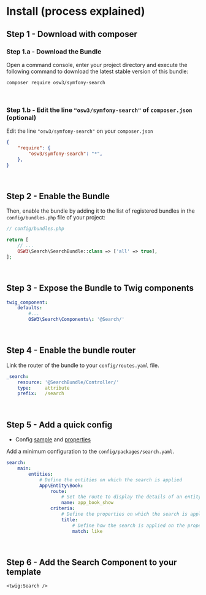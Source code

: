 # Install (process explained)

## Step 1 - Download with composer

### Step 1.a - Download the Bundle

Open a command console, enter your project directory and execute the
following command to download the latest stable version of this bundle:

```console
composer require osw3/symfony-search
```

<br>

### Step 1.b - Edit the line `"osw3/symfony-search"` of `composer.json` (optional)

Edit the line `"osw3/symfony-search"` on your `composer.json`

```json 
{
    "require": {
        "osw3/symfony-search": "*",
    },
}
```

<br>

## Step 2 - Enable the Bundle

Then, enable the bundle by adding it to the list of registered bundles
in the `config/bundles.php` file of your project:

```php 
// config/bundles.php

return [
    // ...
    OSW3\Search\SearchBundle::class => ['all' => true],
];
```

<br>

## Step 3 - Expose the Bundle to Twig components

```yaml
twig_component:
    defaults:
        #...
        OSW3\Search\Components\: '@Search/'
```

<br>

## Step 4 - Enable the bundle router

Link the router of the bundle to your `config/routes.yaml` file.

```yaml
_search:
    resource: '@SearchBundle/Controller/'
    type:     attribute
    prefix:   /search
```

<br>

## Step 5 - Add a quick config

- Config [sample](./docs/config.md#config-sample) and [properties](./docs/config.md#config-properties)

Add a minimum configuration to the `config/packages/search.yaml`.

```yaml 
search:
    main:
        entities: 
            # Define the entities on which the search is applied
            App\Entity\Book: 
                route: 
                    # Set the route to display the details of an entity
                    name: app_book_show 
                criteria:
                    # Define the properties on which the search is applied
                    title: 
                        # Define how the search is applied on the property
                        match: like 
```

<br>

## Step 6 - Add the Search Component to your template

```twig
<twig:Search />
```